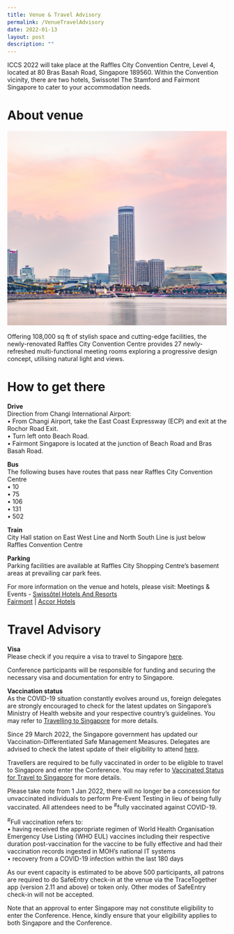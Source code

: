 ```yaml
---
title: Venue & Travel Advisory
permalink: /VenueTravelAdvisory
date: 2022-01-13
layout: post
description: ""
---
```

ICCS 2022 will take place at the Raffles City Convention Centre, Level 4, located at 80 Bras Basah Road, Singapore 189560. Within the Convention vicinity, there are two hotels, Swissotel The Stamford and Fairmont Singapore to cater to your accommodation needs.  

# About venue  
![](/images/Hotel%20Architectural%20View.jpg)

Offering 108,000 sq ft of stylish space and cutting-edge facilities, the newly-renovated Raffles City Convention Centre provides 27 newly-refreshed multi-functional meeting rooms exploring a progressive design concept, utilising natural light and views.

# How to get there
**Drive**  
Direction from Changi International Airport:  
•	From Changi Airport, take the East Coast Expressway (ECP) and exit at the Rochor Road Exit.  
•	Turn left onto Beach Road.  
•	Fairmont Singapore is located at the junction of Beach Road and Bras Basah Road.

**Bus**  
The following buses have routes that pass near Raffles City Convention Centre  
•	10  
•	75  
•	106  
•	131  
•	502

**Train**  
City Hall station on East West Line and North South Line is just below Raffles Convention Centre  

**Parking**  
Parking facilities are available at Raffles City Shopping Centre’s basement areas at prevailing car park fees.

For more information on the venue and hotels, please visit: 
Meetings & Events - [Swissôtel Hotels And Resorts](swissotel.com)  
[Fairmont](www.fairmont.com) | [Accor Hotels](www.accorhotels.com)  

# Travel Advisory

**Visa**  
Please check if you require a visa to travel to Singapore [here](https://www.ica.gov.sg/enter-depart/entry_requirements/visa_requirements).

Conference participants will be responsible for funding and securing the necessary visa and documentation for entry to Singapore.

**Vaccination status**   
As the COVID-19 situation constantly evolves around us, foreign delegates are strongly encouraged to check for the latest updates on Singapore’s Ministry of Health website and your respective country’s guidelines. You may refer to [Travelling to Singapore](https://safetravel.ica.gov.sg/arriving/overview) for more details.

Since 29 March 2022, the Singapore government has updated our Vaccination-Differentiated Safe Management Measures. Delegates are advised to check the latest update of their eligibility to attend [here](https://www.moh.gov.sg/covid-19-phase-advisory).

Travellers are required to be fully vaccinated in order to be eligible to travel to Singapore and enter the Conference. You may refer to [Vaccinated Status for Travel to Singapore](https://safetravel.ica.gov.sg/stpl/vaccination-requirements) for more details. 

Please take note from 1 Jan 2022, there will no longer be a concession for unvaccinated individuals to perform Pre-Event Testing in lieu of being fully vaccinated. All attendees need to be <sup>#</sup>fully vaccinated against COVID-19.

<sup>#</sup>Full vaccination refers to:  
•	having received the appropriate regimen of World Health Organisation Emergency Use Listing (WHO EUL) vaccines including their respective duration post-vaccination for the vaccine to be fully effective and had their vaccination records ingested in MOH’s national IT systems  
•	recovery from a COVID-19 infection within the last 180 days

As our event capacity is estimated to be above 500 participants, all patrons are required to do SafeEntry check-in at the venue via the TraceTogether app (version 2.11 and above) or token only.  Other modes of SafeEntry check-in will not be accepted.

Note that an approval to enter Singapore may not constitute eligibility to enter the Conference. Hence, kindly ensure that your eligibility applies to both Singapore and the Conference.